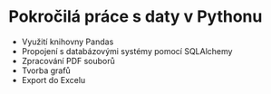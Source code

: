# Pokročilá práce s daty v Pythonu
* Využití knihovny Pandas
* Propojení s databázovými systémy pomocí SQLAlchemy
* Zpracování PDF souborů
* Tvorba grafů
* Export do Excelu
